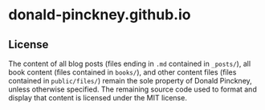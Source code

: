 # donald-pinckney.github.io

## License
The content of all blog posts (files ending in `.md` contained in `_posts/`), all book content (files contained in `books/`), and other content files  (files contained in `public/files/`) remain the sole property of Donald Pinckney, unless otherwise specified. The remaining source code used to format and display that content is licensed under the MIT license.
